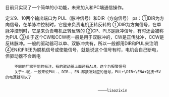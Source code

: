 ﻿目前只实现了一个简单的小功能，未来加入和PC端通信操作。


定义9、10两个输出端口为 PUL（脉冲信号）和DIR（方向信号）
	ps：①DIR为方向信号，在单脉冲控制时，它是来负责电机正转反转的
	    ①DIR为方向信号，在单脉冲控制时，它是来负责电机正转反转的
	    ②CP、PLS是脉冲信号，有时还会被称为PUL
	    ③关于这个CW和CCW呢一般是用于双脉冲的，CW是正传脉冲，CCW是反转脉冲。一般的驱动器可以单、双脉冲共有，所以一般都用DIR和PUL来注明
	    ④EN和FREE为脱机信号或使能信号，就是说这个信号有时，电机会自己断电，但驱动器不会断电
 
	    不同的厂家不同的标注，有的驱动器上面还有ALM，这个为报警信号
	    关于+-呢，一般来说PUL-、DIR-、EN-都接所对应的信号，PUL+\DIR+\ENA+就接+5V的电源就可以了


											 ————liaozixin
